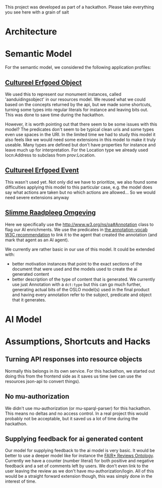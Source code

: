 This project was developed as part of a hackathon. Please take everything you see here with a grain of salt

# Architecture

# Semantic Model

For the semantic model, we considered the following application profiles:

## [Cultureel Erfgoed Object](https://data.vlaanderen.be/doc/applicatieprofiel/cultureel-erfgoed-object/)

We used this to represent our monument instances, called 'aanduidingsobject' in our resources model. We reused what we could based on the concepts returned by the api, but we made some shortcuts, turning some types into regular literals for instance and leaving bits out. This was done to save time during the hackathon.

However, it is worth pointing out that there seem to be some issues with this model? The predicates don't seem to be typical clean uris and some types even use spaces in the URI. In the limited time we had to study this model it also feels like we would need some extensions in this model to make it truly useable. Many types are defined but don't have properties for instance and leave much up for interpretation. For the Location type we already used locn:Address to subclass from prov:Location.

## [Cultureel Erfgoed Event](https://data.vlaanderen.be/doc/applicatieprofiel/cultureel-erfgoed-event/)

This wasn't used yet. Not only did we have to prioritize, we also found some difficulties applying this model to this particular case, e.g. the model does say what actions are taken but no which actions are allowed... So we would need severe extensions anyway

## [Slimme Raadpleeg Omgeving](https://data.vlaanderen.be/doc/applicatieprofiel/slimmeraadpleegomgeving/)

Here we specifically use the http://www.w3.org/ns/oa#Annotation class to flag our AI enrichments. We use the predicates in [the annotation-vocab W3C recommendation](https://www.w3.org/TR/annotation-vocab/) to link it to the agent that created the annotation (and mark that agent as an AI agent).

We currently are rather basic in our use of this model. It could be extended with:

- better motivation instances that point to the exact sections of the document that were used and the models used to create the ai generated content
- better description of the type of content that is generated. We currently use just Annotation with a `dct:type` but this can go much further, generating actual bits of the OSLO model(s) used in the final product and having every annotation refer to the subject, predicate and object that it generates.

# AI Model

# Assumptions, Shortcuts and Hacks

## Turning API responses into resource objects

Normally this belongs in its own service. For this hackathon, we started out doing this from the frontend side as it saves us time (we can use the resources json-api to convert things).

## No mu-authorization

We didn't use mu-authorization (or mu-sparql-parser) for this hackathon. This means no deltas and no access control. In a real project this would probably not be acceptable, but it saved us a lot of time during the hackathon.

## Supplying feedback for ai generated content

Our model for supplying feedback to the ai model is very basic. It would be better to use a deeper model like for instance the [FAIR\* Reviews Ontology](https://sparontologies.github.io/fr/current/fr.html). Currently we have a counter (number literal) for both positive and negative feedback and a set of comments left by users. We don't even link to the user leaving the review as we don't have mu-authorization/login. All of this would be a straight forward extension though, this was simply done in the interest of time.
